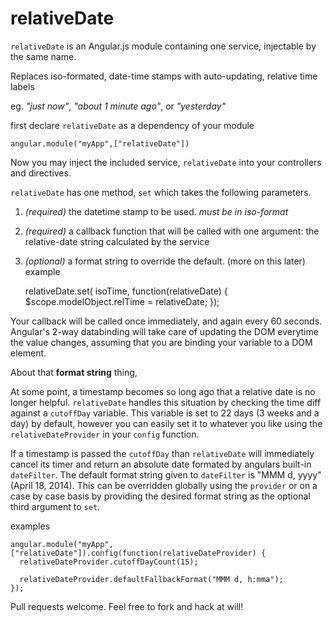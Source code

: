relativeDate
============

```relativeDate``` is an Angular.js module containing one service, injectable by the same name.

Replaces iso-formated, date-time stamps with auto-updating, relative time labels

eg. *"just now"*, *"about 1 minute ago"*, or *"yesterday"*

first declare ```relativeDate``` as a dependency of your module

    angular.module("myApp",["relativeDate"])

Now you may inject the included service, ```relativeDate``` into your controllers and directives.

```relativeDate``` has one method, ```set``` which takes the following parameters.

1. *(required)* the datetime stamp to be used. *must be in iso-format*
2. *(required)* a callback function that will be called with one argument: the relative-date string calculated by the service
3. *(optional)* a format string to override the default. (more on this later)
example


    relativeDate.set( isoTime, function(relativeDate) {
      $scope.modelObject.relTime = relativeDate;
    });

Your callback will be called once immediately, and again every 60 seconds.
Angular's 2-way databinding will take care of updating the DOM everytime the value changes, assuming that you are binding your variable to a DOM element.

About that **format string** thing,

At some point, a timestamp becomes so long ago that a relative date is no longer helpful.
```relativeDate``` handles this situation by checking the time diff against a ```cutoffDay``` variable.
This variable is set to 22 days (3 weeks and a day) by default, however you can easily set it to whatever you like using the ```relativeDateProvider``` in your ```config``` function.

If a timestamp is passed the ```cutoffDay``` than ```relativeDate``` will immediately cancel its timer and return an absolute date formated by angulars built-in ```dateFilter```.
The default format string given to ```dateFilter``` is "MMM d, yyyy" (April 18, 2014).  This can be overridden globally using the ```provider``` or on a case by case basis by providing the desired format string as the optional third argument to ```set```.

examples

    angular.module("myApp",["relativeDate"]).config(function(relativeDateProvider) {
      relativeDateProvider.cutoffDayCount(15);

      relativeDateProvider.defaultFallbackFormat("MMM d, h:mma");
    });



Pull requests welcome. Feel free to fork and hack at will!